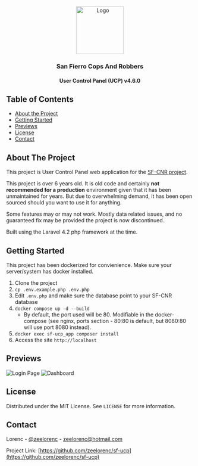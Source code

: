 
<!-- PROJECT LOGO -->
<br />
<p align="center">
  <a href="https://sfcnr.com">
    <img src="https://i.imgur.com/Yzq9JiT.png" alt="Logo" width="128" height="128">
  </a>

  <h3 align="center">San Fierro Cops And Robbers</h3>
  <h4 align="center">User Control Panel (UCP) v4.6.0</h4>

</p>

<!-- TABLE OF CONTENTS -->
## Table of Contents

* [About the Project](#about-the-project)
* [Getting Started](#getting-started)
* [Previews](#previews)
* [License](#license)
* [Contact](#contact)

<!-- ABOUT THE PROJECT -->
## About The Project

This project is User Control Panel web application for the [SF-CNR project](https://github.com/zeelorenc/sf-cnr).

This project is over 6 years old. It is old code and certainly **not recommended for a production** environment given that it has been unmaintained for years. But due to overwhelming demand, it has been open sourced should you want to use it for anything.

Some features may or may not work. Mostly data related issues, and no guaranteed fix may be provided the project is now discontinued.

Built using the Laravel 4.2 php framework at the time.

<!-- GETTING STARTED -->
## Getting Started

This project has been dockerized for convienience. Make sure your server/system has docker installed.

1. Clone the project
2. `cp .env.example.php .env.php`
3. Edit `.env.php` and make sure the database point to your SF-CNR database
4. `docker compose up -d --build`
	* By default, the port used will be 80. Modifiable in the docker-compose (see nginx, ports section - 80:80 is default, but 8080:80 will use port 8080 instead).
5. `docker exec sf-ucp_app composer install`
6. Access the site `http://localhost`

<!-- PREVIEWS EXAMPLES -->
## Previews
![Login Page](https://i.imgur.com/Y8i89Uy.png)
![Dashboard](https://i.imgur.com/oWJHsac.png)

<!-- LICENSE -->
## License

Distributed under the MIT License. See `LICENSE` for more information.

<!-- CONTACT -->
## Contact

Lorenc - [@zeelorenc](https://twitter.com/zeelorenc) - zeelorenc@hotmail.com

Project Link: [https://github.com/zeelorenc/sf-ucp](https://github.com/zeelorenc/sf-ucp)

